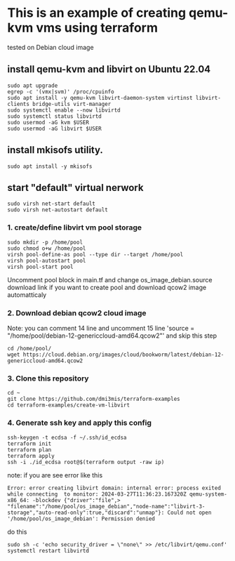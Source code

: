 # This is an example of creating qemu-kvm vms using terraform

tested on Debian cloud image

## install qemu-kvm and libvirt on Ubuntu 22.04

```console
sudo apt upgrade
egrep -c '(vmx|svm)' /proc/cpuinfo
sudo apt install -y qemu-kvm libvirt-daemon-system virtinst libvirt-clients bridge-utils virt-manager
sudo systemctl enable --now libvirtd
sudo systemctl status libvirtd
sudo usermod -aG kvm $USER
sudo usermod -aG libvirt $USER
```
## install mkisofs utility.

```console
sudo apt install -y mkisofs
```

## start "default" virtual nerwork

```console
sudo virsh net-start default
sudo virsh net-autostart default
```

### 1. create/define libvirt vm pool storage

```console
sudo mkdir -p /home/pool
sudo chmod o+w /home/pool
virsh pool-define-as pool --type dir --target /home/pool
virsh pool-autostart pool
virsh pool-start pool
```

Uncomment pool block in main.tf and change os_image_debian.source download link if you want to create pool and download qcow2 image automatticaly

### 2. Download debian qcow2 cloud image
Note: you can comment 14 line and uncomment 15 line 'source = "/home/pool/debian-12-genericcloud-amd64.qcow2"' and skip this step

```console
cd /home/pool/
wget https://cloud.debian.org/images/cloud/bookworm/latest/debian-12-genericcloud-amd64.qcow2
```

### 3. Clone this repository

```console
cd ~
git clone https://github.com/dmi3mis/terraform-examples
cd terraform-examples/create-vm-libvirt

```

### 4. Generate ssh key and apply this config

```console
ssh-keygen -t ecdsa -f ~/.ssh/id_ecdsa
terraform init
terraform plan
terraform apply
ssh -i ./id_ecdsa root@$(terraform output -raw ip)
```

note: if you are see error like this

```console
Error: error creating libvirt domain: internal error: process exited while connecting  to monitor: 2024-03-27T11:36:23.167320Z qemu-system-x86_64: -blockdev {"driver":"file",> "filename":"/home/pool/os_image_debian","node-name":"libvirt-3-storage","auto-read-only":true,"discard":"unmap"}: Could not open '/home/pool/os_image_debian': Permission denied
```

do this

```console
sudo sh -c 'echo security_driver = \"none\" >> /etc/libvirt/qemu.conf'
systemctl restart libvirtd
```
